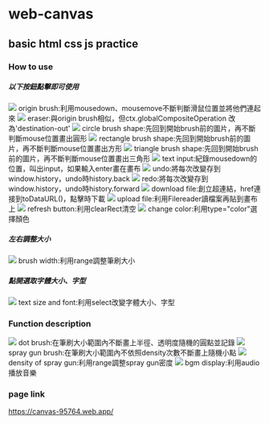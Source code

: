 # web-canvas
basic html css js practice
---

### How to use 
##### 以下按鈕點擊即可使用
![](https://i.imgur.com/UWf7cxu.png)
origin brush:利用mousedown、mousemove不斷判斷滑鼠位置並將他們連起來
![](https://i.imgur.com/OBlkVe8.png)
eraser:與origin brush相似，但ctx.globalCompositeOperation 改為'destination-out'
![](https://i.imgur.com/Iu9qb2I.png)
circle brush shape:先回到開始brush前的圖片，再不斷判斷mouse位置畫出圓形
![](https://i.imgur.com/bfLz8xh.png)
rectangle brush shape:先回到開始brush前的圖片，再不斷判斷mouse位置畫出方形
![](https://i.imgur.com/F8yE78S.png)
triangle brush shape:先回到開始brush前的圖片，再不斷判斷mouse位置畫出三角形
![](https://i.imgur.com/hXOkMCK.png)
text input:紀錄mousedown的位置，叫出input，如果輸入enter畫在畫布
![](https://i.imgur.com/S2BcMQE.png)
undo:將每次改變存到window.history，undo時history.back
![](https://i.imgur.com/S6V2wki.png)
redo:將每次改變存到window.history，undo時history.forward
![](https://i.imgur.com/NvQGvIE.png)
download file:創立超連結，href連接到toDataURL()，點擊時下載
![](https://i.imgur.com/Rc5Bc97.png)
upload file:利用Filereader讀檔案再貼到畫布上
![](https://i.imgur.com/SE70RCc.png)
refresh button:利用clearRect清空
![](https://i.imgur.com/bzjOtTG.png)
change color:利用type="color"選擇顏色
##### 左右調整大小
![](https://i.imgur.com/6HWHlrq.png)
brush width:利用range調整筆刷大小
##### 點開選取字體大小、字型
![](https://i.imgur.com/731SGyH.png)
text size and font:利用select改變字體大小、字型

### Function description
![](https://i.imgur.com/Q3GUuPO.png)
dot brush:在筆刷大小範圍內不斷畫上半徑、透明度隨機的圓點並記錄
![](https://i.imgur.com/NtaZMt1.png)
spray gun brush:在筆刷大小範圍內不依照density次數不斷畫上隨機小點
![](https://i.imgur.com/82lsujP.png)
density of spray gun:利用range調整spray gun密度
![](https://i.imgur.com/wF5AwcY.png)
bgm display:利用audio播放音樂

### page link

https://canvas-95764.web.app/


